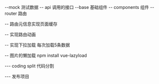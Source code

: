 --mock 测试数据
-- api 调用的接口
--base 基础组件
-- components 组件
--router 路由


-- 路由元信息实现页面缓存

-- 实现路由动画

-- 实现下拉加载   每次加载5条数据

-- 图片的懒加载   npm install vue-lazyload

--- coding split 代码分割

--- 发布项目
